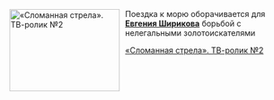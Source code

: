 <!--2025-06-27 08:00:56-->
<div class="yb">
  <div class="rss kino_kino"><a href="https://www.kino-teatr.ru/video/50841/" title="«Сломанная стрела». ТВ-ролик №2"><img src="https://www.kino-teatr.ru/video/1/4/50841/poster.jpg" width="196" height="147" align="left" hspace="5" style="margin: 0px 10px 0px 5px" alt="«Сломанная стрела». ТВ-ролик №2"/></a>Поездка к морю оборачивается для <a href=https://www.kino-teatr.ru/kino/acter/m/ros/381381/bio/ target=_blank><strong>Евгения Ширикова</strong></a> борьбой с нелегальными золотоискателями <p class="titl"><a href="https://www.kino-teatr.ru/video/50841/">«Сломанная стрела». ТВ-ролик №2</a></p></div>
</div>
